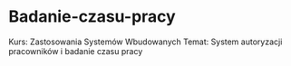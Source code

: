 # Badanie-czasu-pracy
Kurs: Zastosowania Systemów Wbudowanych
Temat: System autoryzacji pracowników i badanie czasu pracy
